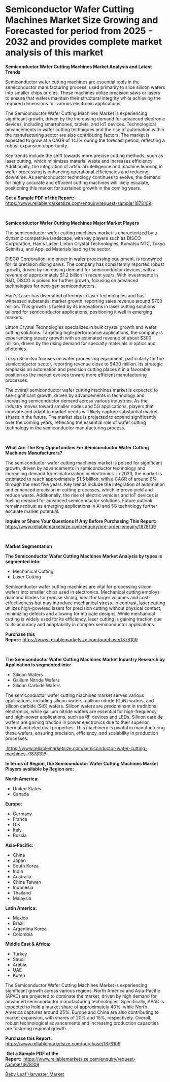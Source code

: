 <p><h1>Semiconductor Wafer Cutting Machines Market Size Growing and Forecasted for period from 2025 - 2032 and provides complete market analysis of this market</h1></p><p><strong>Semiconductor Wafer Cutting Machines Market Analysis and Latest Trends</strong></p>
<p><p>Semiconductor wafer cutting machines are essential tools in the semiconductor manufacturing process, used primarily to slice silicon wafers into smaller chips or dies. These machines utilize precision saws or lasers to ensure that wafers maintain their structural integrity while achieving the required dimensions for various electronic applications. </p><p>The Semiconductor Wafer Cutting Machines Market is experiencing significant growth, driven by the increasing demand for advanced electronic devices, including smartphones, tablets, and IoT devices. Technological advancements in wafer cutting techniques and the rise of automation within the manufacturing sector are also contributing factors. The market is expected to grow at a CAGR of 14.1% during the forecast period, reflecting a robust expansion opportunity.</p><p>Key trends include the shift towards more precise cutting methods, such as laser cutting, which minimizes material waste and increases efficiency. Additionally, the integration of artificial intelligence and machine learning in wafer processing is enhancing operational efficiencies and reducing downtime. As semiconductor technology continues to evolve, the demand for highly accurate and efficient cutting machines will likely escalate, positioning this market for sustained growth in the coming years.</p></p>
<p><strong>Get a Sample PDF of the Report:&nbsp;</strong> <a href="https://www.reliablemarketsize.com/enquiry/request-sample/1878109?utm_campaign=2759&utm_medium=2&utm_source=Github&utm_content=ia&utm_term=28022025&utm_id=semiconductor-wafer-cutting-machines">https://www.reliablemarketsize.com/enquiry/request-sample/1878109</a></p>
<p>&nbsp;</p>
<p><strong>Semiconductor Wafer Cutting Machines Major Market Players</strong></p>
<p><p>The semiconductor wafer cutting machines market is characterized by a dynamic competitive landscape, with key players such as DISCO Corporation, Han's Laser, Linton Crystal Technologies, Komatsu NTC, Tokyo Seimitsu, and Applied Materials leading the sector.</p><p>DISCO Corporation, a pioneer in wafer processing equipment, is renowned for its precision dicing saws. The company has consistently reported robust growth, driven by increasing demand for semiconductor devices, with a revenue of approximately $1.2 billion in recent years. With investments in R&D, DISCO is poised for further growth, focusing on advanced technologies for next-gen semiconductors.</p><p>Han's Laser has diversified offerings in laser technologies and has witnessed substantial market growth, reporting sales revenue around $700 million. This growth is fueled by its innovations in laser cutting solutions tailored for semiconductor applications, positioning it well in emerging markets.</p><p>Linton Crystal Technologies specializes in bulk crystal growth and wafer cutting solutions. Targeting high-performance applications, the company is experiencing steady growth with an estimated revenue of about $300 million, driven by the rising demand for specialty materials in optics and photonics.</p><p>Tokyo Seimitsu focuses on wafer processing equipment, particularly for the semiconductor sector, reporting revenue close to $400 million. Its strategic emphasis on automation and precision cutting places it in a favorable position as the market evolves toward more efficient manufacturing processes.</p><p>The overall semiconductor wafer cutting machines market is expected to see significant growth, driven by advancements in technology and increasing semiconductor demand across various industries. As the industry moves toward smaller nodes and 5G applications, players that innovate and adapt to market needs will likely capture substantial market shares in the future. The market size is projected to expand significantly over the coming years, reflecting the essential role of wafer cutting technology in the semiconductor manufacturing process.</p></p>
<p>&nbsp;</p>
<p><strong>What Are The Key Opportunities For Semiconductor Wafer Cutting Machines Manufacturers?</strong></p>
<p><p>The semiconductor wafer cutting machines market is poised for significant growth, driven by advancements in semiconductor technology and increasing demand for miniaturization in electronics. In 2023, the market is estimated to reach approximately $1.5 billion, with a CAGR of around 8% through the next five years. Key trends include the integration of automation and enhanced precision in cutting processes, which improve yield and reduce waste. Additionally, the rise of electric vehicles and IoT devices is fueling demand for advanced semiconductor solutions. Future outlook remains robust as emerging applications in AI and 5G technology further escalate market potential.</p></p>
<p><strong>Inquire or Share Your Questions If Any Before Purchasing This Report:</strong> <a href="https://www.reliablemarketsize.com/enquiry/pre-order-enquiry/1878109?utm_campaign=2759&utm_medium=2&utm_source=Github&utm_content=ia&utm_term=28022025&utm_id=semiconductor-wafer-cutting-machines">https://www.reliablemarketsize.com/enquiry/pre-order-enquiry/1878109</a></p>
<p>&nbsp;</p>
<p><strong>Market Segmentation</strong></p>
<p><strong>The Semiconductor Wafer Cutting Machines Market Analysis by types is segmented into:</strong></p>
<p><ul><li>Mechanical Cutting</li><li>Laser Cutting</li></ul></p>
<p><p>Semiconductor wafer cutting machines are vital for processing silicon wafers into smaller chips used in electronics. Mechanical cutting employs diamond blades for precise slicing, ideal for larger volumes and cost-effectiveness but may introduce mechanical stress. In contrast, laser cutting utilizes high-powered lasers for precision cutting without physical contact, minimizing defects and allowing for intricate designs. While mechanical cutting is widely used for its efficiency, laser cutting is gaining traction due to its accuracy and adaptability in complex semiconductor applications.</p></p>
<p><strong>Purchase this Report:&nbsp;</strong><a href="https://www.reliablemarketsize.com/purchase/1878109?utm_campaign=2759&utm_medium=2&utm_source=Github&utm_content=ia&utm_term=28022025&utm_id=semiconductor-wafer-cutting-machines">https://www.reliablemarketsize.com/purchase/1878109</a></p>
<p>&nbsp;</p>
<p><strong>The Semiconductor Wafer Cutting Machines Market Industry Research by Application is segmented into:</strong></p>
<p><ul><li>Silicon Wafers</li><li>Gallium Nitride Wafers</li><li>Silicon Carbide Wafers</li></ul></p>
<p><p>The semiconductor wafer cutting machines market serves various applications, including silicon wafers, gallium nitride (GaN) wafers, and silicon carbide (SiC) wafers. Silicon wafers are predominant in traditional electronics, while gallium nitride wafers are essential for high-frequency and high-power applications, such as RF devices and LEDs. Silicon carbide wafers are gaining traction in power electronics due to their superior thermal and electrical properties. This machinery is pivotal in manufacturing these wafers, ensuring precision, efficiency, and scalability in production processes.</p></p>
<p><a href="https://www.reliablemarketsize.com/semiconductor-wafer-cutting-machines-r1878109?utm_campaign=2759&utm_medium=2&utm_source=Github&utm_content=ia&utm_term=28022025&utm_id=semiconductor-wafer-cutting-machines">&nbsp;https://www.reliablemarketsize.com/semiconductor-wafer-cutting-machines-r1878109</a></p>
<p><strong>In terms of Region, the Semiconductor Wafer Cutting Machines Market Players available by Region are:</strong></p>
<p>
    <p> <strong> North America: </strong>
        <ul>
            <li>United States</li>
            <li>Canada</li>
        </ul>
        </p> 
    <p> <strong> Europe: </strong>
        <ul>
            <li>Germany</li>
            <li>France</li>
            <li>U.K.</li>
            <li>Italy</li>
            <li>Russia</li>
        </ul>
        </p> 
    <p> <strong> Asia-Pacific: </strong>
        <ul>
            <li>China</li>
            <li>Japan</li>
            <li>South Korea</li>
            <li>India</li>
            <li>Australia</li>
            <li>China Taiwan</li>
            <li>Indonesia</li>
            <li>Thailand</li>
            <li>Malaysia</li>
        </ul>
        </p> 
    <p> <strong> Latin America: </strong>
        <ul>
            <li>Mexico</li>
            <li>Brazil</li>
            <li>Argentina Korea</li>
            <li>Colombia</li>
        </ul>
        </p> 
    <p> <strong> Middle East & Africa: </strong>
        <ul>
            <li>Turkey</li>
            <li>Saudi</li>
            <li>Arabia</li>
            <li>UAE</li>
            <li>Korea</li>
        </ul>
    </p>
    </p>
<p><p>The Semiconductor Wafer Cutting Machines Market is experiencing significant growth across various regions. North America and Asia-Pacific (APAC) are projected to dominate the market, driven by high demand for advanced semiconductor manufacturing technologies. Specifically, APAC is expected to hold a market share of approximately 40%, while North America captures around 25%. Europe and China are also contributing to market expansion, with shares of 20% and 15%, respectively. Overall, robust technological advancements and increasing production capacities are fostering regional growth.</p></p>
<p><strong>Purchase this Report: </strong><a href="https://www.reliablemarketsize.com/purchase/1878109?utm_campaign=2759&utm_medium=2&utm_source=Github&utm_content=ia&utm_term=28022025&utm_id=semiconductor-wafer-cutting-machines">https://www.reliablemarketsize.com/purchase/1878109</a></p>
<p>&nbsp;<strong>Get a Sample PDF of the Report:&nbsp;&nbsp;</strong><a href="https://www.reliablemarketsize.com/enquiry/request-sample/1878109?utm_campaign=2759&utm_medium=2&utm_source=Github&utm_content=ia&utm_term=28022025&utm_id=semiconductor-wafer-cutting-machines">https://www.reliablemarketsize.com/enquiry/request-sample/1878109</a></p>
<p><strong></strong></p>
<p><p><a href="https://github.com/voetzeszuh/Market-Research-Report-List-1/blob/main/baby-leaf-harvester-market.md?utm_campaign=2759&utm_medium=2&utm_source=Github&utm_content=ia&utm_term=28022025&utm_id=semiconductor-wafer-cutting-machines">Baby Leaf Harvester Market</a></p></p>